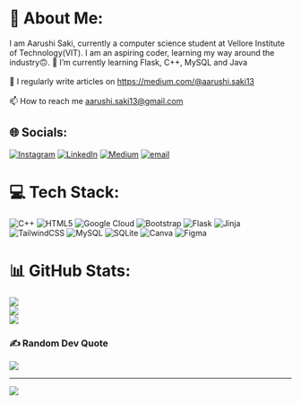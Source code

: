 # 💫 About Me:
I am Aarushi Saki, currently a computer science student at Vellore Institute of Technology(VIT). I am an aspiring coder, learning my way around the industry🙃. 
🌱 I’m currently learning Flask, C++, MySQL and Java<br><br>📝 I regularly write articles on https://medium.com/@aarushi.saki13<br><br>📫 How to reach me aarushi.saki13@gmail.com


## 🌐 Socials:
[![Instagram](https://img.shields.io/badge/Instagram-%23E4405F.svg?logo=Instagram&logoColor=white)](https://instagram.com/saki___1309) [![LinkedIn](https://img.shields.io/badge/LinkedIn-%230077B5.svg?logo=linkedin&logoColor=white)](https://linkedin.com/in/aarushisaki1309) [![Medium](https://img.shields.io/badge/Medium-12100E?logo=medium&logoColor=white)](https://medium.com/@@aarushisaki) [![email](https://img.shields.io/badge/Email-D14836?logo=gmail&logoColor=white)](mailto:aarushi.saki13@gmail.com) 

# 💻 Tech Stack:
![C++](https://img.shields.io/badge/c++-%2300599C.svg?style=for-the-badge&logo=c%2B%2B&logoColor=white) ![HTML5](https://img.shields.io/badge/html5-%23E34F26.svg?style=for-the-badge&logo=html5&logoColor=white) ![Google Cloud](https://img.shields.io/badge/GoogleCloud-%234285F4.svg?style=for-the-badge&logo=google-cloud&logoColor=white) ![Bootstrap](https://img.shields.io/badge/bootstrap-%238511FA.svg?style=for-the-badge&logo=bootstrap&logoColor=white) ![Flask](https://img.shields.io/badge/flask-%23000.svg?style=for-the-badge&logo=flask&logoColor=white) ![Jinja](https://img.shields.io/badge/jinja-white.svg?style=for-the-badge&logo=jinja&logoColor=black) ![TailwindCSS](https://img.shields.io/badge/tailwindcss-%2338B2AC.svg?style=for-the-badge&logo=tailwind-css&logoColor=white) ![MySQL](https://img.shields.io/badge/mysql-4479A1.svg?style=for-the-badge&logo=mysql&logoColor=white) ![SQLite](https://img.shields.io/badge/sqlite-%2307405e.svg?style=for-the-badge&logo=sqlite&logoColor=white) ![Canva](https://img.shields.io/badge/Canva-%2300C4CC.svg?style=for-the-badge&logo=Canva&logoColor=white) ![Figma](https://img.shields.io/badge/figma-%23F24E1E.svg?style=for-the-badge&logo=figma&logoColor=white)
# 📊 GitHub Stats:
![](https://github-readme-stats.vercel.app/api?username=aarushisaki&theme=dark&hide_border=false&include_all_commits=true&count_private=true)<br/>
![](https://nirzak-streak-stats.vercel.app/?user=aarushisaki&theme=dark&hide_border=false)<br/>
![](https://github-readme-stats.vercel.app/api/top-langs/?username=aarushisaki&theme=dark&hide_border=false&include_all_commits=true&count_private=true&layout=compact)

### ✍️ Random Dev Quote
![](https://quotes-github-readme.vercel.app/api?type=vetical&theme=tokyonight)

---
[![](https://visitcount.itsvg.in/api?id=aarushisaki&icon=2&color=11)](https://visitcount.itsvg.in)

<!-- Proudly created with GPRM ( https://gprm.itsvg.in ) -->
